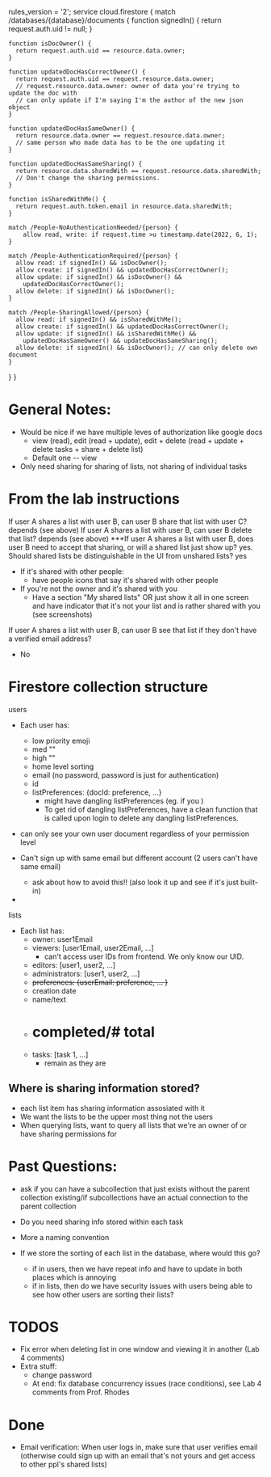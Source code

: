 
rules_version = '2';
service cloud.firestore {
  match /databases/{database}/documents {
    function signedIn() {
      return request.auth.uid != null;
    }

    function isDocOwner() {
      return request.auth.uid == resource.data.owner;
    }

    function updatedDocHasCorrectOwner() {
      return request.auth.uid == request.resource.data.owner;
      // request.resource.data.owner: owner of data you're trying to update the doc with
      // can only update if I'm saying I'm the author of the new json object
    }

    function updatedDocHasSameOwner() {
      return resource.data.owner == request.resource.data.owner;
      // same person who made data has to be the one updating it
    }

    function updatedDocHasSameSharing() {
      return resource.data.sharedWith == request.resource.data.sharedWith;
      // Don't change the sharing permissions.
    }

    function isSharedWithMe() {
      return request.auth.token.email in resource.data.sharedWith;
    }

    match /People-NoAuthenticationNeeded/{person} {
        allow read, write: if request.time >u timestamp.date(2022, 6, 1);
    }

    match /People-AuthenticationRequired/{person} {
      allow read: if signedIn() && isDocOwner();
      allow create: if signedIn() && updatedDocHasCorrectOwner();
      allow update: if signedIn() && isDocOwner() &&
        updatedDocHasCorrectOwner();
      allow delete: if signedIn() && isDocOwner();
    }

    match /People-SharingAllowed/{person} {
      allow read: if signedIn() && isSharedWithMe();
      allow create: if signedIn() && updatedDocHasCorrectOwner();
      allow update: if signedIn() && isSharedWithMe() &&
        updatedDocHasSameOwner() && updateDocHasSameSharing();
      allow delete: if signedIn() && isDocOwner(); // can only delete own document
    }

  }
}


# General Notes:
- Would be nice if we have multiple leves of authorization like google docs
    - view (read), edit (read + update), edit + delete (read + update + delete tasks + share + delete list)
    - Default one -- view
- Only need sharing for sharing of lists, not sharing of individual tasks

# From the lab instructions

If user A shares a list with user B, can user B share that list with user C?
depends (see above)
If user A shares a list with user B, can user B delete that list?
depends (see above)
***If user A shares a list with user B, does user B need to accept that sharing, or will a shared list just show up?
yes. 
Should shared lists be distinguishable in the UI from unshared lists?
yes
- If it's shared with other people:
    - have people icons that say it's shared with other people
- If you're not the owner and it's shared with you
    - Have a section "My shared lists" OR just show it all in one screen and have indicator that it's not your list and is rather shared with you (see screenshots)

If user A shares a list with user B, can user B see that list if they don't have a verified email address?
- No



# Firestore collection structure

users
- Each user has:
    - low priority emoji
    - med ""
    - high ""
    - home level sorting
    - email (no password, password is just for authentication)
    - id
    - listPreferences: 
        {docId: preference, ...}
        - might have dangling listPreferences (eg. if you )
        - To get rid of dangling listPreferences, have a clean function that is called upon login to delete any dangling listPreferences.

 - can only see your own user document regardless of your permission level   
 - Can't sign up with same email but different account (2 users can't have same email)
    -  ask about how to avoid this!! (also look it up and see if it's just built-in)


- 


lists
- Each list has:
    - owner: user1Email
    - viewers: [user1Email, user2Email, ...]
        - can't access user IDs from frontend. We only know our UID. 
    - editors: [user1, user2, ...]
    - administrators: [user1, user2, ...]
    - ~~preferences: {userEmail: preference, ... }~~
    - creation date
    - name/text
    - # completed/# total
    - tasks: [task 1, ...]
        - remain as they are

## Where is sharing information stored?
 - each list item has sharing information assosiated with it
 - We want the lists to be the upper most thing not the users
- When querying lists, want to query all lists that we're an owner of or have sharing permissions for


# Past Questions: 
- ask if you can have a subcollection that just exists without the parent collection existing/if subcollections have an actual connection to the parent collection
- Do you need sharing info stored within each task
- More a naming convention

- If we store the sorting of each list in the database, where would this go?
    - if in users, then we have repeat info and have to update in both places which is annoying
    - if in lists, then do we have security issues with users being able to see how other users are sorting their lists?


# TODOS
- Fix error when deleting list in one window and viewing it in another (Lab 4 comments)
- Extra stuff:
  - change password
  - At end: fix database concurrency issues (race conditions), see Lab 4 comments from Prof. Rhodes

# Done
- Email verification: When user logs in, make sure that user verifies email (otherwise could sign up with an email that's not yours and get access to other ppl's shared lists)